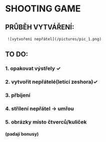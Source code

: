 # SHOOTING GAME

## PRŮBĚH VYTVÁŘENÍ:
     ![vytvoření nepřátel](/pictures/pic_1.png)
	 
## TO DO:
 ###  1. opakovat výstřely ✓
 ###  2. vytvořit nepřátelé(letící zeshora)✓

 ###  3. přbíjení 
 ###  4. střílení nepřátel -> umřou
 ###  5. obrázky místo čtverců/kuliček
  ####  (padají bonusy)
